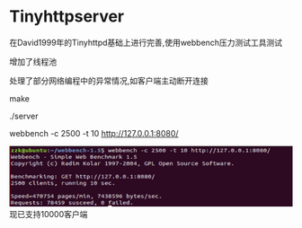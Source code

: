 # Tinyhttpserver
在David1999年的Tinyhttpd基础上进行完善,使用webbench压力测试工具测试

增加了线程池

处理了部分网络编程中的异常情况,如客户端主动断开连接

make

./server

webbench -c 2500 -t 10 http://127.0.0.1:8080/

 ![image](./httpdocs/test.png)
现已支持10000客户端
